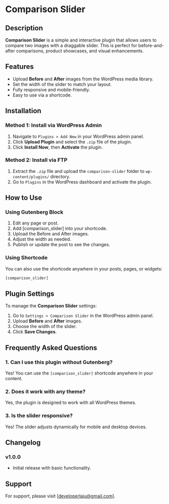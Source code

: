 # Comparison Slider

## Description
**Comparison Slider** is a simple and interactive plugin that allows users to compare two images with a draggable slider. This is perfect for before-and-after comparisons, product showcases, and visual enhancements.

## Features
- Upload **Before** and **After** images from the WordPress media library.
- Set the width of the slider to match your layout.
- Fully responsive and mobile-friendly.
- Easy to use via a shortcode.

## Installation

### Method 1: Install via WordPress Admin
1. Navigate to `Plugins > Add New` in your WordPress admin panel.
2. Click **Upload Plugin** and select the `.zip` file of the plugin.
3. Click **Install Now**, then **Activate** the plugin.

### Method 2: Install via FTP
1. Extract the `.zip` file and upload the `comparison-slider` folder to `wp-content/plugins/` directory.
2. Go to `Plugins` in the WordPress dashboard and activate the plugin.

## How to Use

### Using Gutenberg Block
1. Edit any page or post.
2. Add [comparison_slider] into your shortcode.
3. Upload the Before and After images.
4. Adjust the width as needed.
5. Publish or update the post to see the changes.

### Using Shortcode
You can also use the shortcode anywhere in your posts, pages, or widgets:
```php
[comparison_slider]
```

## Plugin Settings

To manage the **Comparison Slider** settings:
1. Go to `Settings > Comparison Slider` in the WordPress admin panel.
2. Upload **Before** and **After** images.
3. Choose the width of the slider.
4. Click **Save Changes**.

## Frequently Asked Questions

### 1. Can I use this plugin without Gutenberg?
Yes! You can use the `[comparison_slider]` shortcode anywhere in your content.

### 2. Does it work with any theme?
Yes, the plugin is designed to work with all WordPress themes.

### 3. Is the slider responsive?
Yes! The slider adjusts dynamically for mobile and desktop devices.

## Changelog

### v1.0.0
- Initial release with basic functionality.

## Support
For support, please visit [developerlaju@gmail.com].

